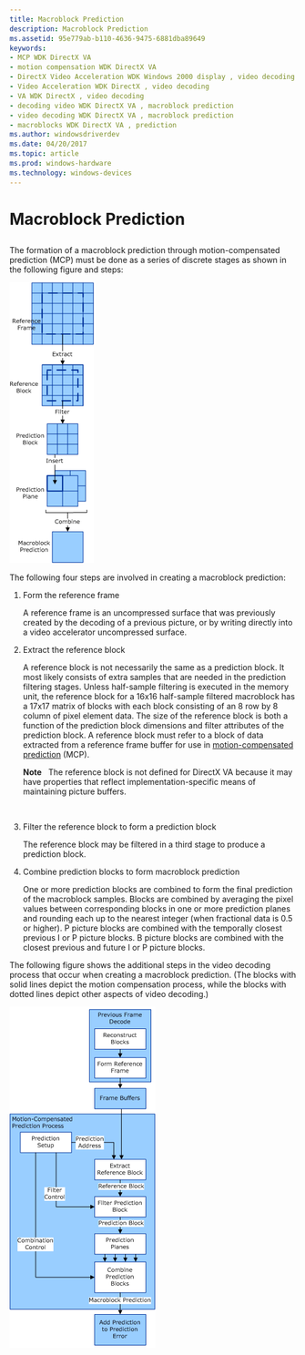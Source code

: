 ```yaml
---
title: Macroblock Prediction
description: Macroblock Prediction
ms.assetid: 95e779ab-b110-4636-9475-6881dba89649
keywords:
- MCP WDK DirectX VA
- motion compensation WDK DirectX VA
- DirectX Video Acceleration WDK Windows 2000 display , video decoding
- Video Acceleration WDK DirectX , video decoding
- VA WDK DirectX , video decoding
- decoding video WDK DirectX VA , macroblock prediction
- video decoding WDK DirectX VA , macroblock prediction
- macroblocks WDK DirectX VA , prediction
ms.author: windowsdriverdev
ms.date: 04/20/2017
ms.topic: article
ms.prod: windows-hardware
ms.technology: windows-devices
---
```


# Macroblock Prediction


## <span id="ddk_macroblock_prediction_gg"></span><span id="DDK_MACROBLOCK_PREDICTION_GG"></span>


The formation of a macroblock prediction through motion-compensated prediction (MCP) must be done as a series of discrete stages as shown in the following figure and steps:

![diagram illustrating creating a macroblock prediction through motion-compensated prediction (mcp)](images/preddata.png)

The following four steps are involved in creating a macroblock prediction:

1.  Form the reference frame

    A reference frame is an uncompressed surface that was previously created by the decoding of a previous picture, or by writing directly into a video accelerator uncompressed surface.

2.  Extract the reference block

    A reference block is not necessarily the same as a prediction block. It most likely consists of extra samples that are needed in the prediction filtering stages. Unless half-sample filtering is executed in the memory unit, the reference block for a 16x16 half-sample filtered macroblock has a 17x17 matrix of blocks with each block consisting of an 8 row by 8 column of pixel element data. The size of the reference block is both a function of the prediction block dimensions and filter attributes of the prediction block. A reference block must refer to a block of data extracted from a reference frame buffer for use in [motion-compensated prediction](motion-compensated-prediction.md) (MCP).

    **Note**   The reference block is not defined for DirectX VA because it may have properties that reflect implementation-specific means of maintaining picture buffers.

     

3.  Filter the reference block to form a prediction block

    The reference block may be filtered in a third stage to produce a prediction block.

4.  Combine prediction blocks to form macroblock prediction

    One or more prediction blocks are combined to form the final prediction of the macroblock samples. Blocks are combined by averaging the pixel values between corresponding blocks in one or more prediction planes and rounding each up to the nearest integer (when fractional data is 0.5 or higher). P picture blocks are combined with the temporally closest previous I or P picture blocks. B picture blocks are combined with the closest previous and future I or P picture blocks.

The following figure shows the additional steps in the video decoding process that occur when creating a macroblock prediction. (The blocks with solid lines depict the motion compensation process, while the blocks with dotted lines depict other aspects of video decoding.)

![diagram illustrating signal flow of motion-compensation prediction blocks](images/sigflowmo3.png)

 

 





